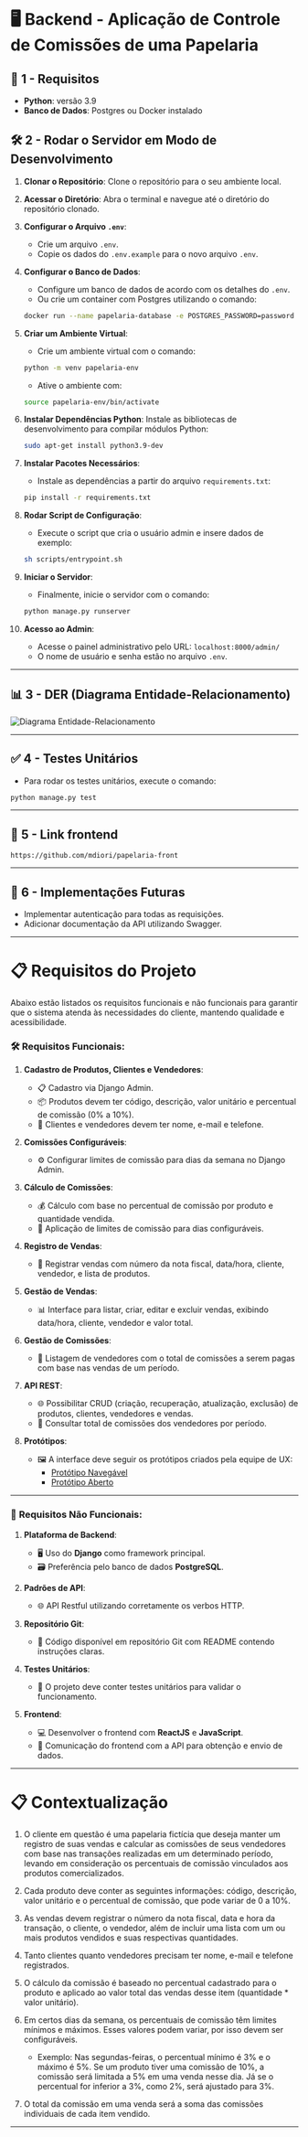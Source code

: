 # 🖥️ Backend - Aplicação de Controle de Comissões de uma Papelaria

## 🚀 1 - Requisitos
- **Python**: versão 3.9
- **Banco de Dados**: Postgres ou Docker instalado

## 🛠️ 2 - Rodar o Servidor em Modo de Desenvolvimento

1. **Clonar o Repositório**: 
   Clone o repositório para o seu ambiente local.
   
2. **Acessar o Diretório**: 
   Abra o terminal e navegue até o diretório do repositório clonado.

3. **Configurar o Arquivo `.env`**: 
   - Crie um arquivo `.env`.
   - Copie os dados do `.env.example` para o novo arquivo `.env`.

4. **Configurar o Banco de Dados**: 
   - Configure um banco de dados de acordo com os detalhes do `.env`.
   - Ou crie um container com Postgres utilizando o comando:

   ```bash
   docker run --name papelaria-database -e POSTGRES_PASSWORD=password -p 5432:5432 -d --restart=always postgres
   ```

5. **Criar um Ambiente Virtual**:
   - Crie um ambiente virtual com o comando:

   ```bash
   python -m venv papelaria-env
   ```

   - Ative o ambiente com:

   ```bash
   source papelaria-env/bin/activate
   ```

6. **Instalar Dependências Python**: 
   Instale as bibliotecas de desenvolvimento para compilar módulos Python:

   ```bash
   sudo apt-get install python3.9-dev
   ```

7. **Instalar Pacotes Necessários**:
   - Instale as dependências a partir do arquivo `requirements.txt`:

   ```bash
   pip install -r requirements.txt
   ```

8. **Rodar Script de Configuração**:
   - Execute o script que cria o usuário admin e insere dados de exemplo:

   ```bash
   sh scripts/entrypoint.sh
   ```

9. **Iniciar o Servidor**:
   - Finalmente, inicie o servidor com o comando:

   ```bash
   python manage.py runserver
   ```

10. **Acesso ao Admin**:
    - Acesse o painel administrativo pelo URL: `localhost:8000/admin/`
    - O nome de usuário e senha estão no arquivo `.env`.

---

## 📊 3 - DER (Diagrama Entidade-Relacionamento)

![Diagrama Entidade-Relacionamento](./documentation/der_V3.png)

---

## ✅ 4 - Testes Unitários

- Para rodar os testes unitários, execute o comando:

```bash
python manage.py test
```

---

## 🔗 5 - Link frontend
```
https://github.com/mdiori/papelaria-front
```

---

## 📝 6 - Implementações Futuras

- Implementar autenticação para todas as requisições.
- Adicionar documentação da API utilizando Swagger.

---

# 📋 **Requisitos do Projeto**

Abaixo estão listados os requisitos funcionais e não funcionais para garantir que o sistema atenda às necessidades do cliente, mantendo qualidade e acessibilidade.

### 🛠️ **Requisitos Funcionais**:
1. **Cadastro de Produtos, Clientes e Vendedores**:
   - 📋 Cadastro via Django Admin.
   - 📦 Produtos devem ter código, descrição, valor unitário e percentual de comissão (0% a 10%).
   - 👥 Clientes e vendedores devem ter nome, e-mail e telefone.

2. **Comissões Configuráveis**:
   - ⚙️ Configurar limites de comissão para dias da semana no Django Admin.

3. **Cálculo de Comissões**:
   - 💰 Cálculo com base no percentual de comissão por produto e quantidade vendida.
   - 🚫 Aplicação de limites de comissão para dias configuráveis.

4. **Registro de Vendas**:
   - 🧾 Registrar vendas com número da nota fiscal, data/hora, cliente, vendedor, e lista de produtos.

5. **Gestão de Vendas**:
   - 📊 Interface para listar, criar, editar e excluir vendas, exibindo data/hora, cliente, vendedor e valor total.

6. **Gestão de Comissões**:
   - 📅 Listagem de vendedores com o total de comissões a serem pagas com base nas vendas de um período.

7. **API REST**:
   - 🌐 Possibilitar CRUD (criação, recuperação, atualização, exclusão) de produtos, clientes, vendedores e vendas.
   - 🔄 Consultar total de comissões dos vendedores por período.

8. **Protótipos**:
   - 🖼️ A interface deve seguir os protótipos criados pela equipe de UX:
     - [Protótipo Navegável](https://www.figma.com/proto/LrQFIRtrRJq1GVzofm07qU/Teste-Python-DEV?page-id=69%3A5896&node-id=830%3A2&viewport=1335%2C779%2C0.5&scaling=min-zoom&starting-point-node-id=830%3A124)
     - [Protótipo Aberto](https://www.figma.com/file/LrQFIRtrRJq1GVzofm07qU/Teste-Python-DEV?node-id=69%3A5896)

---

### 🚀 **Requisitos Não Funcionais**:
1. **Plataforma de Backend**:
   - 🖥️ Uso do **Django** como framework principal.
   - 🗃️ Preferência pelo banco de dados **PostgreSQL**.

2. **Padrões de API**:
   - 🌐 API Restful utilizando corretamente os verbos HTTP.

3. **Repositório Git**:
   - 📂 Código disponível em repositório Git com README contendo instruções claras.

4. **Testes Unitários**:
   - 🧪 O projeto deve conter testes unitários para validar o funcionamento.

5. **Frontend**:
   - 💻 Desenvolver o frontend com **ReactJS** e **JavaScript**.
   - 🔗 Comunicação do frontend com a API para obtenção e envio de dados.

---

# 📋 **Contextualização**

1. O cliente em questão é uma papelaria fictícia que deseja manter um registro de suas vendas e calcular as comissões de seus vendedores com base nas transações realizadas em um determinado período, levando em consideração os percentuais de comissão vinculados aos produtos comercializados.
   
2. Cada produto deve conter as seguintes informações: código, descrição, valor unitário e o percentual de comissão, que pode variar de 0 a 10%.
   
3. As vendas devem registrar o número da nota fiscal, data e hora da transação, o cliente, o vendedor, além de incluir uma lista com um ou mais produtos vendidos e suas respectivas quantidades.

4. Tanto clientes quanto vendedores precisam ter nome, e-mail e telefone registrados.

5. O cálculo da comissão é baseado no percentual cadastrado para o produto e aplicado ao valor total das vendas desse item (quantidade * valor unitário).

6. Em certos dias da semana, os percentuais de comissão têm limites mínimos e máximos. Esses valores podem variar, por isso devem ser configuráveis.  
   - Exemplo: Nas segundas-feiras, o percentual mínimo é 3% e o máximo é 5%. Se um produto tiver uma comissão de 10%, a comissão será limitada a 5% em uma venda nesse dia. Já se o percentual for inferior a 3%, como 2%, será ajustado para 3%.

7. O total da comissão em uma venda será a soma das comissões individuais de cada item vendido.

---
